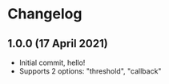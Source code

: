 # Changelog

## 1.0.0 (17 April 2021)

- Initial commit, hello!
- Supports 2 options: "threshold", "callback"
